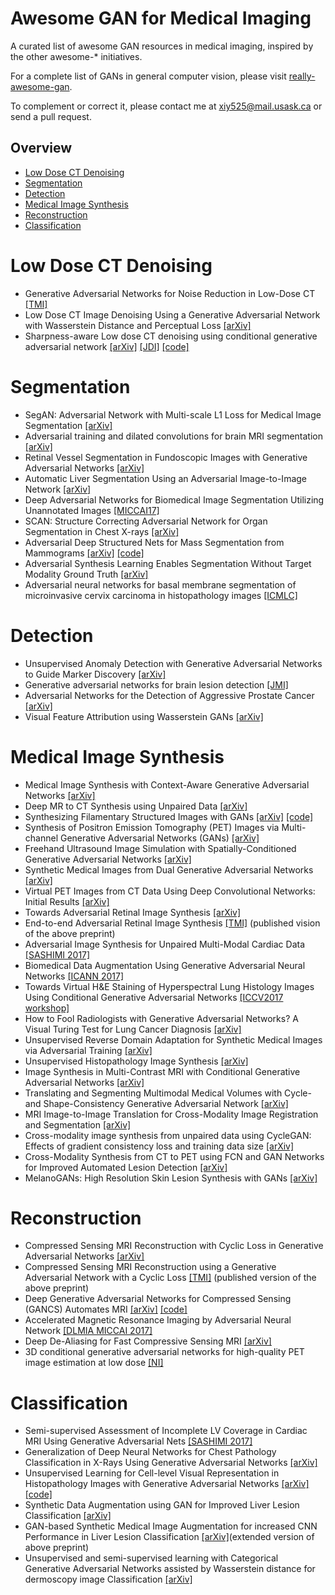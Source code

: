 # Awesome GAN for Medical Imaging
A curated list of awesome GAN resources in medical imaging, inspired by the other awesome-* initiatives.

For a complete list of GANs in general computer vision, please visit [really-awesome-gan](https://github.com/nightrome/really-awesome-gan).

To complement or correct it, please contact me at xiy525@mail.usask.ca or send a pull request.

## Overview
- [Low Dose CT Denoising](#low-dose-ct-denoising)
- [Segmentation](#segmentation)
- [Detection](#detection)
- [Medical Image Synthesis](#medical-image-synthesis)
- [Reconstruction](#reconstruction)
- [Classification](#classification)

# Low Dose CT Denoising
- Generative Adversarial Networks for Noise Reduction in Low-Dose CT [[TMI]](http://ieeexplore.ieee.org/document/7934380/)
- Low Dose CT Image Denoising Using a Generative Adversarial Network with Wasserstein Distance and Perceptual Loss [[arXiv]](https://arxiv.org/abs/1708.00961)
- Sharpness-aware Low dose CT denoising using conditional generative adversarial network [[arXiv]](https://arxiv.org/abs/1708.06453) [[JDI]](https://link.springer.com/article/10.1007/s10278-018-0056-0) [[code]](https://github.com/xinario/SAGAN)


# Segmentation
- SegAN: Adversarial Network with Multi-scale L1 Loss for Medical Image Segmentation [[arXiv]](https://arxiv.org/abs/1706.01805)
- Adversarial training and dilated convolutions for brain MRI segmentation [[arXiv]](https://arxiv.org/abs/1707.03195)
- Retinal Vessel Segmentation in Fundoscopic Images with Generative Adversarial Networks [[arXiv]](https://arxiv.org/abs/1706.09318)
- Automatic Liver Segmentation Using an Adversarial Image-to-Image Network [[arXiv]](https://arxiv.org/abs/1707.08037)
- Deep Adversarial Networks for Biomedical Image Segmentation Utilizing Unannotated Images [[MICCAI17]](https://link.springer.com/chapter/10.1007/978-3-319-66179-7_47)
- SCAN: Structure Correcting Adversarial Network for Organ Segmentation in Chest X-rays [[arXiv]](https://arxiv.org/abs/1703.08770)
- Adversarial Deep Structured Nets for Mass Segmentation from Mammograms [[arXiv]](https://arxiv.org/abs/1710.09288) [[code]](https://github.com/wentaozhu/adversarial-deep-structural-networks)
- Adversarial Synthesis Learning Enables Segmentation Without Target Modality Ground Truth [[arXiv]](https://arxiv.org/abs/1712.07695)
- Adversarial neural networks for basal membrane segmentation of microinvasive cervix carcinoma in histopathology images [[ICMLC]](https://ieeexplore-ieee-org.cyber.usask.ca/abstract/document/8108952/)

# Detection
- Unsupervised Anomaly Detection with Generative Adversarial Networks to Guide Marker Discovery [[arXiv]](https://arxiv.org/abs/1703.05921)
- Generative adversarial networks for brain lesion detection [[JMI]](https://www.spiedigitallibrary.org/conference-proceedings-of-spie/10133/1/Generative-adversarial-networks-for-brain-lesion-detection/10.1117/12.2254487.short)
- Adversarial Networks for the Detection of Aggressive Prostate Cancer [[arXiv]](https://arxiv.org/abs/1702.08014)
- Visual Feature Attribution using Wasserstein GANs [[arXiv]](https://arxiv.org/abs/1711.08998)

# Medical Image Synthesis
- Medical Image Synthesis with Context-Aware Generative Adversarial Networks [[arXiv]](https://arxiv.org/abs/1612.05362)
- Deep MR to CT Synthesis using Unpaired Data [[arXiv]](https://arxiv.org/abs/1708.01155)
- Synthesizing Filamentary Structured Images with GANs [[arXiv]](https://arxiv.org/abs/1706.02185) [[code]](https://web.bii.a-star.edu.sg/archive/machine_learning/Projects/filaStructObjs/Synthesis/downloads.html)
- Synthesis of Positron Emission Tomography (PET) Images via Multi-channel Generative Adversarial Networks (GANs) [[arXiv]](https://arxiv.org/abs/1707.09747)
- Freehand Ultrasound Image Simulation with Spatially-Conditioned Generative Adversarial Networks [[arXiv]](https://arxiv.org/abs/1707.05392)
- Synthetic Medical Images from Dual Generative Adversarial Networks [[arXiv]](https://arxiv.org/abs/1709.01872)
- Virtual PET Images from CT Data Using Deep Convolutional Networks: Initial Results [[arXiv]](https://arxiv.org/abs/1707.09585)
- Towards Adversarial Retinal Image Synthesis [[arXiv]](https://arxiv.org/abs/1701.08974)
- End-to-end Adversarial Retinal Image Synthesis [[TMI]](http://ieeexplore.ieee.org/abstract/document/8055572/) (published vision of the above preprint)
- Adversarial Image Synthesis for Unpaired Multi-Modal Cardiac Data [[SASHIMI 2017]](https://link.springer.com/chapter/10.1007/978-3-319-68127-6_1)
- Biomedical Data Augmentation Using Generative Adversarial Neural Networks [[ICANN 2017]](https://link.springer.com/chapter/10.1007/978-3-319-68612-7_71)
- Towards Virtual H&E Staining of Hyperspectral Lung Histology Images Using Conditional Generative Adversarial Networks [[ICCV2017 workshop]](http://openaccess.thecvf.com/content_ICCV_2017_workshops/papers/w1/Bayramoglu_Towards_Virtual_HE_ICCV_2017_paper.pdf)
- How to Fool Radiologists with Generative Adversarial Networks? A Visual Turing Test for Lung Cancer Diagnosis [[arXiv]](https://arxiv.org/abs/1710.09762)
- Unsupervised Reverse Domain Adaptation for Synthetic Medical Images via Adversarial Training [[arXiv]](https://arxiv.org/abs/1711.06606)
- Unsupervised Histopathology Image Synthesis [[arXiv]](https://arxiv.org/abs/1712.05021)
- Image Synthesis in Multi-Contrast MRI with Conditional Generative Adversarial Networks [[arXiv]](https://arxiv.org/abs/1802.01221)
- Translating and Segmenting Multimodal Medical Volumes with Cycle- and Shape-Consistency Generative Adversarial Network [[arXiv]](https://arxiv.org/abs/1802.09655)
- MRI Image-to-Image Translation for Cross-Modality Image Registration and Segmentation [[arXiv]](https://arxiv.org/abs/1801.06940)
- Cross-modality image synthesis from unpaired data using CycleGAN: Effects of gradient consistency loss and training data size [[arXiv]](https://arxiv.org/abs/1803.06629)
- Cross-Modality Synthesis from CT to PET using FCN and GAN Networks for Improved Automated Lesion Detection [[arXiv]](https://arxiv.org/abs/1802.07846)
- MelanoGANs: High Resolution Skin Lesion Synthesis with GANs [[arXiv]](https://arxiv.org/abs/1804.04338)

# Reconstruction
- Compressed Sensing MRI Reconstruction with Cyclic Loss in Generative Adversarial Networks [[arXiv]](https://arxiv.org/abs/1709.00753)
- Compressed Sensing MRI Reconstruction using a Generative Adversarial Network with a Cyclic Loss [[TMI]](https://ieeexplore-ieee-org.cyber.usask.ca/abstract/document/8327637/) (published version of the above preprint)
- Deep Generative Adversarial Networks for Compressed Sensing (GANCS) Automates MRI [[arXiv]](https://arxiv.org/abs/1706.00051) [[code]](https://github.com/gongenhao/GANCS)
- Accelerated Magnetic Resonance Imaging by Adversarial Neural Network [[DLMIA MICCAI 2017]](https://link.springer.com/chapter/10.1007/978-3-319-67558-9_4)
- Deep De-Aliasing for Fast Compressive Sensing MRI [[arXiv]](https://arxiv.org/abs/1705.07137)
- 3D conditional generative adversarial networks for high-quality PET image estimation at low dose [[NI]](https://www.sciencedirect.com/science/article/pii/S1053811918302507?via%3Dihub)

# Classification
- Semi-supervised Assessment of Incomplete LV Coverage in Cardiac MRI Using Generative Adversarial Nets [[SASHIMI 2017]](https://link.springer.com/chapter/10.1007/978-3-319-68127-6_7)
- Generalization of Deep Neural Networks for Chest Pathology Classification in X-Rays Using Generative Adversarial Networks [[arXiv]](https://arxiv.org/abs/1712.01636)
- Unsupervised Learning for Cell-level Visual Representation in Histopathology Images with Generative Adversarial Networks [[arXiv]](https://arxiv.org/abs/1711.11317) [[code]](https://github.com/hbkunn/nu_gan)
- Synthetic Data Augmentation using GAN for Improved Liver Lesion Classification [[arXiv]](https://arxiv.org/abs/1801.02385)
- GAN-based Synthetic Medical Image Augmentation for increased CNN Performance in Liver Lesion Classification [[arXiv]](https://arxiv.org/abs/1803.01229)(extended version of above preprint)
- Unsupervised and semi-supervised learning with Categorical Generative Adversarial Networks assisted by Wasserstein distance for dermoscopy image Classification [[arXiv]](https://arxiv.org/abs/1804.03700)

